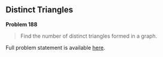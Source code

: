 Distinct Triangles
------------------

**Problem 188**

> Find the number of distinct triangles formed in a graph.

Full problem statement is available [here][mirror].

[mirror]: https://github.com/rdtsc/codeeval-problem-statements/tree/master/hard/188-distinct-triangles/
          "View Problem Statement Mirror"
